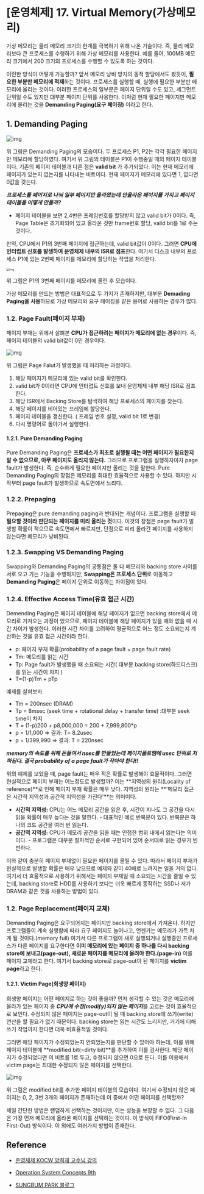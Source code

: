 #  [운영체제] 17. Virtual Memory(가상메모리)

가상 메모리는 물리 메모리 크기의 한계를 극복하기 위해 나온 기술이다. 즉, 물리 메모리보다 큰 프로세스를 수행하기 위해 가상 메모리를 사용한다. 예를 들어, 100MB 메모리 크기에서 200 크기의 프로세스를 수행할 수 있도록 하는 것이다.

이런한 방식이 어떻게 가능할까? 앞서 메모리 낭비 방지의 동적 할당에서도 봤듯이, **필요한 부분만 메모리에 적재**하는 것이다. 프로세스를 실행할 때, 실행에 필요한 부분만 메모리에 올리는 것이다. 이러한 프로세스의 일부분은 페이지 단위일 수도 있고, 세그먼트 단위일 수도 있지만 대부분 페이지 단위를 사용한다. 이처럼 현재 필요한 페이지만 메모리에 올리는 것을 **Demanding Paging(요구 페이징)** 이라고 한다.



## 1. Demanding Paging

![img](https://user-images.githubusercontent.com/34755287/57119450-47043400-6da5-11e9-8810-c6a981a1d689.png)

위 그림은 Demanding Paging의 모습이다. 두 프로세스 P1, P2는 각각 필요한 페이지만 메모리에 할당하였다. 여기서 위 그림의 테이블은 P1이 수행중일 때의 페이지 테이블이다. 기존의 페이지 테이블과 다른 점은 **valid bit** 가 추가되었다. 이는 현재 메모리에 페이지가 있는지 없는지를 나타내는 비트이다. 현재 페이지가 메모리에 있다면 1, 없다면 0값을 갖는다.

***프로세스를 페이지로 나눠 일부 페이지만 올라왔는데 안올라온 페이지를 가지고 페이지 테이블을 어떻게 만들까?***

- 페이지 테이블을 보면 2,4번은 프레임번호를 할당받지 않고 valid bit가 0이다. 즉, Page Table은 초기화되어 있고 올라온 것만 frame번호 할당, valid bit를 1로 주는 것이다.

만약, CPU에서 P1의 3번째 페이지에 접근하는데, valid bit값이 0이다. 그러면 **CPU에 인터럽트 신호를 발생하여 운영체제 내부의 ISR로 점프**한다. 여기서 디스크 내부의 프로세스 P1에 있는 2번째 페이지를 메모리에 할당하는 작업을 처리한다.

<img src="https://user-images.githubusercontent.com/34755287/57119451-47043400-6da5-11e9-9ca3-d0b250683bf0.png" alt="img" style="zoom:50%;" />

위 그림은 P1의 3번째 페이지를 메모리에 올린 후 모습이다.

가상 메모리를 만드는 방법은 대표적으로 두 가지가 존재하지만, 대부분 **Demading Paging을 사용**하므로 가상 메모리와 요구 페이징을 같은 용어로 사용하는 경우가 많다.



### 1.2. Page Fault(페이지 부재)

페이지 부재는 위에서 살펴본 **CPU가 접근하려는 페이지가 메모리에 없는 경우**이다. 즉, 페이지 테이블의 valid bit값이 0인 경우이다.

![img](https://user-images.githubusercontent.com/34755287/57119452-479cca80-6da5-11e9-9c9e-50c3a3e74f53.png)

위 그림은 Page Falut가 발생했을 때 처리하는 과정이다.

1. 해당 페이지가 메모리에 있는 valid bit를 확인한다.
2. valid bit가 0이라면 CPU에 인터럽트 신호를 보내 운영체제 내부 해당 ISR로 점프한다.
3. 해당 ISR에서 Backing Store를 탐색하여 해당 프로세스의 페이지를 찾는다.
4. 해당 페이지를 비어있는 프레임에 할당한다.
5. 페이지 테이블을 갱신한다. ( 프레임 번호 설정, valid bit 1로 변경)
6. 다시 명령어로 돌아가서 실행한다.

#### 1.2.1.  Pure Demanding Paging

Pure Demanding Paging은 **프로세스가 최초로 실행될 때는 어떤 페이지가 필요한지 알 수 없으므로, 아무 페이지도 올리지 않는다.** 그러므로 프로그램을 실행하자마자 page fault가 발생한다. 즉, 순수하게 필요한 페이지만 올리는 것을 말한다. Pure Demanding Paging의 장점은 메모리를 최대한 효율적으로 사용할 수 있다. 하지만 시작부터 page fault가 발생하므로 속도면에서 느리다.



### 1.2.2. Prepaging

Prepaging은 pure demanding paging과 반대되는 개념이다. 프로그램을 실행할 때 **필요할 것이라 판단되는 페이지를 미리 올리는 것**이다. 이것의 장점은 page fault가 발생할 확률이 적으므로 속도면에서 빠르지만, 단점으로 미리 올라간 페이지를 사용하지 않는다면 메모리가 낭비된다.



### 1.2.3. Swapping VS Demanding Paging

Swapping와 Demanding Paging의 공통점은 둘 다 메모리와 backing store 사이를 서로 오고 가는 기능을 수행하지만, **Swapping은 프로세스 단위**로 이동하고 **Demanding Paging**은 페이지 단위로 이동하는 차이점이 있다.



### 1.2.4. Effective Access Time(유효 접근 시간)

Demending Paging은 페이지 테이블에 해당 페이지가 없으면 backing store에서 메모리로 가져오는 과정이 있으므로, 페이지 테이블에 해당 페이지가 있을 때와 없을 때 시간 차이가 발생한다. 이러한 시간 차이를 고려하여 평균적으로 어느 정도 소요되는지 계산하는 것을 유효 접근 시간이라 한다.

- p: 페이지 부재 확률(probability of a page fault  = page fault rate)
- Tm: 메모리를 읽는 시간
- Tp: Page fault가 발생했을 때 소요되는 시간( 대부분 backing store(하드디스크)를 읽는 시간이 차지 )
- T=(1-p)Tm + pTp

예제를 살펴보자.

- Tm = 200nsec (DRAM)
- Tp = 8msec (seek time + rotational delay + transfer time) :대부분 seek time이 차지
- T = (1-p)200 + p8,000,000 = 200 + 7,999,800*p
- p = 1/1,000 => 결과: T= 8.2usec
- p = 1/399,990 => 결과: T = 220nsec

***memory의 속도를 위해 돈들여서 nsec를 만들었는데 페이지폴트땜에 usec 단위로 저하된다. 결국  probability of a page fault가 작아야 한다!!***

위의 예제를 보았을 때, page fault는 매우 적은 확률로 발생해야 효율적이다. 그러면 현실적으로 페이지 부재는 어느정도로 발생할까? 이는 **지역성의 원리(Locality of reference)**로 인해 페이지 부재 확률은 매우 낮다. 지역성의 원리는 **'메모리 접근은 시간적 지역성과 공간적 지역성을 가진다'**는 의미이다.

- **시간적 지역성:** CPU는 어느 메모리 공간을 읽은 후, 시간이 지나도 그 공간을 다시 읽을 확률이 매우 높다는 것을 말한다.
  \- 대표적인 예로 반복문이 있다. 반복문은 하나의 코드 공간을 여러 번 읽는다.
- **공간적 지역성:** CPU가 메모리 공간을 읽을 때는 인접한 범위 내에서 읽는다는 의미이다.
  \- 프로그램은 대부분 절차적인 순서로 구현되어 있어 순서대로 읽는 경우가 빈번하다.

이와 같이 충분히 페이지 부재없이 필요한 페이지를 올릴 수 있다. 따라서 페이지 부재가 현실적으로 발생할 확률은 매우 낮으므로 예제와 같이 40배로 느려지는 일을 거의 없다. 여기서 더 효율적으로 사용하기 위해서는 페이지 부재일 때 소요되는 시간을 줄일 수 있는데, backing store로 HDD를 사용하기 보다는 더욱 빠르게 동작하는 SSD나 저가 DRAM과 같은 것을 사용하는 방법이 있다.



### 1.2. Page Replacement(페이지 교체)

Demanding Paging은 요구되어지는 페이지만 backing store에서 가져온다. 하지만 프로그램들이 계속 실행함에 따라 요구 페이지도 늘어나고, 언젠가는 메모리가 가득 차게 될 것이다.(memory full) 여기서 다른 프로그램이 새로 실행되거나 실행중인 프로세스가 다른 페이지를 요구한다면 **이미 메모리에 있는 페이지 중 하나를 다시 backing store에 보내고(page-out), 새로운 페이지를 메모리에 올려야 한다.(page-in)** 이를 페이지 교체라고 한다. 여기서 backing store로 page-out이 된 페이지를 **victim page**라고 한다. 



#### 1.2.1. Victim Page(희생양 페이지)

희생양 페이지는 어떤 페이지로 하는 것이 좋을까? 먼저 생각할 수 있는 것은 메모리에 올라가 있는 페이지 중 ***CPU에 수정(modify)되지 않는 페이지***를 고르는 것이 효율적으로 보인다. 수정되지 않은 페이지는 page-out이 될 때 backing store에 쓰기(write) 연산을 할 필요가 없기 때문이다. backing store는 읽는 시간도 느리지만, 거기에 더해 쓰기 작업까지 한다면 더욱 비효율적일 것이다.

그러면 해당 페이지가 수정되었는지 안되었는지를 판단할 수 있어야 하는데, 이를 위해 페이지 테이블에 **modified bit(=dirty bit)**를 추가하여 이를 검사한다. 해당 페이지가 수정되었다면 이 비트를 1로 두고, 수정되지 않으면 0으로 둔다. 이를 이용해서 victim page는 최대한 수정되지 않은 페이지를 선택한다.

![img](https://user-images.githubusercontent.com/34755287/57119453-479cca80-6da5-11e9-83e7-cd46f595422d.png)

위 그림은 modified bit를 추가한 페이지 테이블의 모습이다. 여기서 수정되지 않은 페이지는 0, 2, 3번 3개의 페이지가 존재하는데 이 중에서 어떤 페이지를 선택할까?

제일 간단한 방법은 랜덤하게 선택하는 것이지만, 이는 성능을 보장할 수 없다. 그 다음은 가장 먼저 메모리에 올라온 페이지를 선택하는 것이다. 이 방식이 FIFO(First-In First-Out) 방식이다. 이 외에도 여러가지 방법이 존재한다.



## Reference

- [운영체제 KOCW 양희재 교수님 강의](http://www.kocw.net/home/search/kemView.do?kemId=978503)
- [Operation System Concepts 9th](http://www.kyobobook.co.kr/product/detailViewEng.laf?ejkGb=ENG&mallGb=ENG&barcode=9781118093757&orderClick=LAG&Kc=)

- [SUNGBUM PARK 블로그](https://velog.io/@codemcd/운영체제OS-15.-가상메모리)



